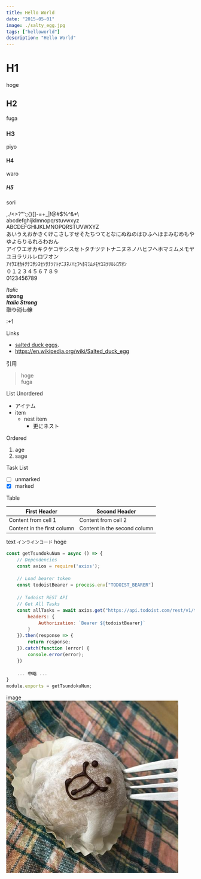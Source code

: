 ```yaml
---
title: Hello World
date: "2015-05-01"
image: ./salty_egg.jpg
tags: ["helloworld"]
description: "Hello World"
---
```


# H1

hoge

## H2

fuga

### H3

piyo

#### H4

waro

##### H5

sori

,./<>?"':;{}[]-=+\_|!@#\$%^&\*\  
abcdefghijklmnopqrstuvwxyz  
ABCDEFGHIJKLMNOPQRSTUVWXYZ  
あいうえおかきくけこさしすせそたちつてとなにぬねのはひふへほまみむめもやゆよらりるれろわおん  
アイウエオカキクケコサシスセトタチツテトナニヌネノハヒフヘホマミムメモヤユヨラリルレロワオン  
ｱｲｳｴｵｶｷｸｹｺｻｼｽｾｿﾀﾁﾂﾃﾄﾅﾆﾇﾈﾉﾊﾋﾌﾍﾎﾏﾐﾑﾒﾓﾔﾕﾖﾗﾘﾙﾚﾛﾜｵﾝ  
０１２３４５６７８９  
0123456789

_Italic_  
**strong**  
**_Italic Strong_**  
~~取り消し線~~

:+1

Links

- [salted duck eggs](https://en.wikipedia.org/wiki/Salted_duck_egg).
- <https://en.wikipedia.org/wiki/Salted_duck_egg>

引用

> hoge  
> fuga

List
Unordered

- アイテム
- item
  - nest item
    - 更にネスト

Ordered

1. age
2. sage

Task List

- [ ] unmarked
- [x] marked

Table

| First Header                | Second Header                |
| --------------------------- | ---------------------------- |
| Content from cell 1         | Content from cell 2          |
| Content in the first column | Content in the second column |

text `インラインコード` hoge

```javascript
const getTsundokuNum = async () => {
    // Dependencies
    const axios = require('axios');

    // Load bearer token
    const todoistBearer = process.env["TODOIST_BEARER"]

    // Todoist REST API
    // Get All Tasks
    const allTasks = await axios.get("https://api.todoist.com/rest/v1/tasks", {
        headers: {
            Authorization: `Bearer ${todoistBearer}`
        }
    }).then(response => {
        return response;
    }).catch(function (error) {
        console.error(error);
    })

    ... 中略 ...
}
module.exports = getTsundokuNum;
```

image
![Alt Text](../../assets/avatar.jpg "this is caption")
